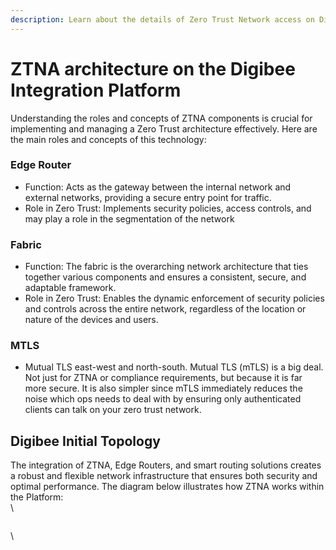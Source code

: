 ```yaml
---
description: Learn about the details of Zero Trust Network access on Digibee
---
```


# ZTNA architecture on the Digibee Integration Platform

Understanding the roles and concepts of ZTNA components is crucial for implementing and managing a Zero Trust architecture effectively. Here are the main roles and concepts of this technology:

### Edge Router

* Function: Acts as the gateway between the internal network and external networks, providing a secure entry point for traffic.
* Role in Zero Trust: Implements security policies, access controls, and may play a role in the segmentation of the network

### Fabric

* Function: The fabric is the overarching network architecture that ties together various components and ensures a consistent, secure, and adaptable framework.
* Role in Zero Trust: Enables the dynamic enforcement of security policies and controls across the entire network, regardless of the location or nature of the devices and users.

### MTLS

* Mutual TLS east-west and north-south.  Mutual TLS (mTLS) is a big deal.  Not just for ZTNA or compliance requirements, but because it is far more secure.  It is also simpler since mTLS immediately reduces the noise which ops needs to deal with by ensuring only authenticated clients can talk on your zero trust network.&#x20;

## Digibee Initial Topology

The integration of ZTNA, Edge Routers, and smart routing solutions creates a robust and flexible network infrastructure that ensures both security and optimal performance. The diagram below illustrates how ZTNA works within the Platform:\
\


<figure><img src="https://lh7-us.googleusercontent.com/izrv7ggjQjnvLe_EQO8dDpJ2F_wmMxmyTSPbXF499D3zGD4dTO5hVf474cYmzEYLlCGpZNDEv4D5dS6vj5wJLKL14C6RNXpNq4rSnY1tb38PmO6dEu98xBcvTArvKtx9GpF-G1_eiUBlaMOs35isNkM" alt=""><figcaption></figcaption></figure>

\
